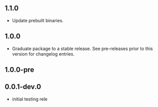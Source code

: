 ## 1.1.0

- Update prebuilt binaries.

## 1.0.0

 - Graduate package to a stable release. See pre-releases prior to this version for changelog entries.

## 1.0.0-pre

## 0.0.1-dev.0

* initial testing rele